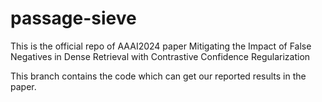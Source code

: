 # passage-sieve
This is the official repo of AAAI2024 paper Mitigating the Impact of False Negatives in Dense Retrieval with Contrastive Confidence Regularization

This branch contains the code which can get our reported results in the paper. 
